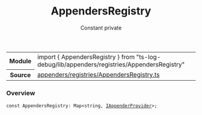 <header class="symbol-info-header">    <h1 id="appendersregistry">AppendersRegistry</h1>    <label class="symbol-info-type-label const">Constant</label>    <label class="api-type-label private">private</label>  </header>
<section class="symbol-info">      <table class="is-full-width">        <tbody>        <tr>          <th>Module</th>          <td>            <div class="lang-typescript">                <span class="token keyword">import</span> { AppendersRegistry }                 <span class="token keyword">from</span>                 <span class="token string">"ts-log-debug/lib/appenders/registries/AppendersRegistry"</span>                            </div>          </td>        </tr>        <tr>          <th>Source</th>          <td>            <a href="https://github.com/romakita/log-debug/blob/v4.0.2/src/appenders/registries/AppendersRegistry.ts#L0-L0">                appenders/registries/AppendersRegistry.ts            </a>        </td>        </tr>                </tbody>      </table>    </section>

### Overview

<pre><code class="typescript-lang"><span class="token keyword">const</span> AppendersRegistry<span class="token punctuation">:</span> Map<<span class="token keyword">string</span><span class="token punctuation">,</span> <a href="#api/common/appenders/iappenderprovider"><span class="token">IAppenderProvider</span></a>><span class="token punctuation">;</span></code></pre>
